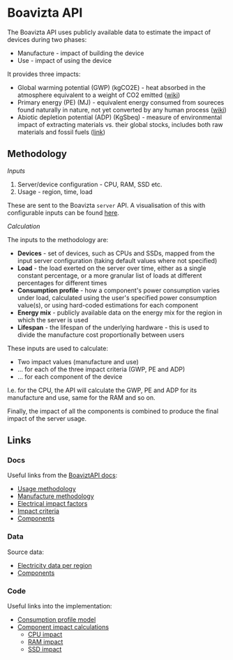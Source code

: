 # Boavizta API

The Boavizta API uses publicly available data to estimate the impact of devices during two phases:

- Manufacture - impact of building the device
- Use - impact of using the device

It provides three impacts:

- Global warming potential (GWP) (kgCO2E) - heat absorbed in the atmosphere equivalent to a weight of CO2 emitted ([wiki](https://en.wikipedia.org/wiki/Global_warming_potential))
- Primary energy (PE) (MJ) - equivalent energy consumed from soureces found naturally in nature, not yet converted by any human process ([wiki](https://en.wikipedia.org/wiki/Primary_energy))
- Abiotic depletion potential (ADP) (KgSbeq) - measure of environmental impact of extracting materials vs. their global stocks, includes both raw materials and fossil fuels ([link](https://www.sciencedirect.com/topics/engineering/abiotic-depletion-potential))

## Methodology

_Inputs_

1. Server/device configuration - CPU, RAM, SSD etc.
2. Usage - region, time, load

These are sent to the Boavizta `server` API. A visualisation of this with configurable inputs can be found [here](https://dataviz.boavizta.org/serversimpact).

_Calculation_

The inputs to the methodology are:

- **Devices** - set of devices, such as CPUs and SSDs, mapped from the input server configuration (taking default values where not specified)
- **Load** - the load exerted on the server over time, either as a single constant percentage, or a more granular list of loads at different percentages for different times
- **Consumption profile** - how a component's power consumption varies under load, calculated using the user's specified power consumption value(s), or using hard-coded estimations for each component
- **Energy mix** - publicly available data on the energy mix for the region in which the server is used
- **Lifespan** - the lifespan of the underlying hardware - this is used to divide the manufacture cost proportionally between users

These inputs are used to calculate:

- Two impact values (manufacture and use)
- ... for each of the three impact criteria (GWP, PE and ADP)
- ... for each component of the device

I.e. for the CPU, the API will calculate the GWP, PE and ADP for its manufacture and use, same for the RAM and so on.

Finally, the impact of all the components is combined to produce the final impact of the server usage.

## Links

### Docs

Useful links from the [BoaviztAPI docs](https://doc.api.boavizta.org/):

- [Usage methodology](https://doc.api.boavizta.org/Explanations/usage/usage/)
- [Manufacture methodology](https://doc.api.boavizta.org/Explanations/manufacture_methodology/)
- [Electrical impact factors](https://doc.api.boavizta.org/Explanations/usage/elec_factors/)
- [Impact criteria](https://doc.api.boavizta.org/Explanations/impacts/)
- [Components](https://doc.api.boavizta.org/Explanations/components/component/)

### Data

Source data:

- [Electricity data per region](https://github.com/Boavizta/boaviztapi/blob/main/boaviztapi/data/electricity/electricity_impact_factors.csv)
- [Components](https://github.com/Boavizta/boaviztapi/tree/main/boaviztapi/data/components)

### Code

Useful links into the implementation:

- [Consumption profile model](https://github.com/Boavizta/boaviztapi/blob/main/boaviztapi/model/consumption_profile/consumption_profile.py)
- [Component impact calculations](https://github.com/Boavizta/boaviztapi/tree/main/boaviztapi/model/component)
    - [CPU impact](https://github.com/Boavizta/boaviztapi/blob/main/boaviztapi/model/component/cpu.py)
    - [RAM impact](https://github.com/Boavizta/boaviztapi/blob/main/boaviztapi/model/component/ram.py)
    - [SSD impact](https://github.com/Boavizta/boaviztapi/blob/main/boaviztapi/model/component/ssd.py)
